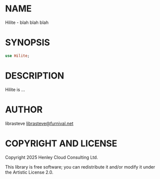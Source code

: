 NAME
====

Hilite - blah blah blah

SYNOPSIS
========

```raku
use Hilite;
```

DESCRIPTION
===========

Hilite is ...

AUTHOR
======

librasteve <librasteve@furnival.net>

COPYRIGHT AND LICENSE
=====================

Copyright 2025 Henley Cloud Consulting Ltd.

This library is free software; you can redistribute it and/or modify it under the Artistic License 2.0.

